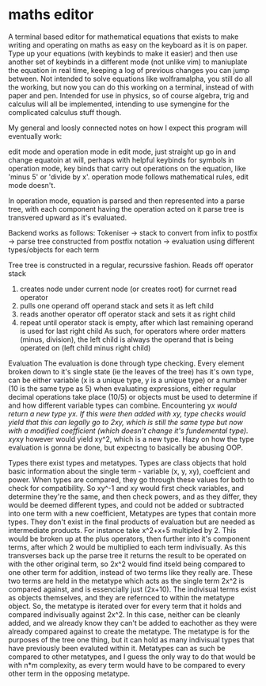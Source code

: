 # maths editor
A terminal based editor for mathematical equations that exists to make writing and operating on maths as easy on the keyboard as it is on paper.
Type up your equations (with keybinds to make it easier) and then use another set of keybinds in a different mode (not unlike vim) to maniuplate 
the equation in real time, keeping a log of previous changes you can jump between. Not intended to solve equations like wolframalpha, you still
do all the working, but now you can do this working on a terminal, instead of with paper and pen.
Intended for use in physics, so of course algebra, trig and calculus will all be implemented, intending to use symengine for the complicated calculus stuff though.


My general and loosly connected notes on how I expect this program will eventually work:


edit mode and operation mode
in edit mode, just straight up go in and change equatoin at will, perhaps with helpful keybinds for symbols
in operation mode, key binds that carry out operations on the equation, like 'minus 5' or 'divide by x'. 
operation mode follows mathematical rules, edit mode doesn't.

In operation mode, equation is parsed and then represented into a parse tree, with each component having the operation acted on it
parse tree is transvered upward as it's evaluated.

Backend works as follows:
Tokeniser -> stack to convert from infix to postfix -> parse tree constructed from postfix notation -> evaluation using different types/objects for each term

Tree
tree is constructed in a regular, recurssive fashion. 
Reads off operator stack
1. creates node under current node (or creates root) for currnet read operator
2. pulls one operand off operand stack and sets it as left child
3. reads another operator off operator stack and sets it as right child
4. repeat until operator stack is empty, after which last remaining operand is used for last right child
As such, for operators where order matters (minus, division), the left child is always the operand that is being operated on (left child minus right child)

Evaluation
The evaluation is done through type checking. Every element broken down to it's single state (ie the leaves of the tree)
has it's own type, can be either variable (x is a unique type, y is a unique type) or a number (10 is the same type as 5)
when evaluating expressions, either regular decimal operations take place (10/5) or objects must be used to determine if and how
different variable types can combine. Encountering y*x would return a new type yx. If this were then added with xy, type checks would
yield that this can legally go to 2xy, which is still the same type but now with a modified coefficient (which doesn't change it's fundemental type).
xy*xy however would yield xy^2, which is a new type. 
Hazy on how the type evaluation is gonna be done, but expectng to basically be abusing OOP.

Types
there exist types and metatypes. Types are class objects that hold basic information about the single term - variable (x, y, xy), coeffcient and power.
When types are compared, they go through these values for both to check for compatibility. So xy^-1 and xy would first check variables, and determine they're the same,
and then check powers, and as they differ, they would be deemed different types, and could not be added or subtracted into one term with a new coefficient, 
Metatypes are types that contain more types. They don't exist in the final products of evaluation but are needed as intermediate products.
For instance take x^2+x+5 multipled by 2. This would be broken up at the plus operators, then further into it's component terms, after which 2 would be multiplied to each
term indivisually. As this transverses back up the parse tree it returns the result to be operated on with the other original term, so
2x^2 would find itseld being compared to one other term for addition, instead of two terms like they really are. These two terms are held in the metatype which acts as 
the single term 2x^2 is compared against, and is essencially just (2x+10). The indivisual terms exist as objects themselves, and they are refernced to within the metatype object.
So, the metatype is iterated over for every term that it holds and compared indivisually against 2x^2. In this case, neither can be cleanly added, and we already know they can't be added to eachother
as they were already compared against to create the metatype. The metatype is for the purposes of the tree one thing, but it can hold as many indivisual types that have previously been evaluted
within it. Metatypes can as such be compared to other metatypes, and I guess the only way to do that would be with n*m complexity, as every term would have to be compared to every other term in the opposing metatype.

